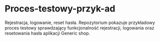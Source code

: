 # Proces-testowy-przyk-ad
Rejestracja, logowanie, reset hasła.
Repozytorium pokazuje przykładowy proces testowy sprawdzający funkcjonalność rejestracji, logowania oraz resetowania hasła aplikacji Generic shop.
